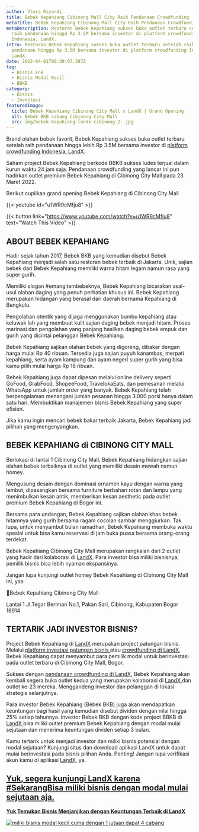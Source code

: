 ```yaml
---
author: Vlora Riyandi
title: Bebek Kepahiang Cibinong Mall City Raih Pendanaan Crowdfunding | LandX
metaTitle: Bebek Kepahiang Cibinong Mall City Raih Pendanaan Crowdfunding | LandX
metaDescription: Restoran Bebek Kepahiang sukses buka outlet terbaru setelah
  raih pendanaan hingga Rp 3.5M bersama investor di platform crowdfunding
  Indonesia, LandX.
intro: Restoran Bebek Kepahiang sukses buka outlet terbaru setelah raih
  pendanaan hingga Rp 3.5M bersama investor di platform crowdfunding Indonesia,
  LandX.
date: 2022-04-01T06:30:07.397Z
tag:
  - Bisnis FnB
  - Bisnis Modal Kecil
  - BBKB
category:
  - Bisnis
  - Investasi
featuredImage:
  title: Bebek Kepahiang Cibinong City Mall x LandX | Grand Opening
  alt: Bebek BKB cabang Cibinong City Mall
  src: img/bebek-kepahiang-landx-cibinong-2-.jpg
---
```

Brand olahan bebek favorit, Bebek Kepahiang sukses buka outlet terbaru setelah raih pendanaan hingga lebih Rp 3.5M bersama investor di [platform crowdfunding Indonesia, LandX](https://landx.id/).

Saham project Bebek Kepahiang berkode BBKB sukses ludes terjual dalam kurun waktu 24 jam saja. Pendanaan crowdfunding yang lancar ini pun hadirkan outlet premium Bebek Kepahiang di Cibinong City Mall pada 23 Maret 2022.

Berikut cuplikan grand opening Bebek Kepahiang di Cibinong City Mall

{{< youtube id="u1WR9cMfju8" >}}

{{< button link="https://www.youtube.com/watch?v=u1WR9cMfju8" text="Watch This Video" >}}

## ABOUT BEBEK KEPAHIANG

Hadir sejak tahun 2017, Bebek BKB yang kemudian disebut Bebek Kepahiang menjadi salah satu restoran bebek terbaik di Jakarta. Unik, sajian bebek dari Bebek Kepahiang memiliki warna hitam legam namun rasa yang super gurih.

Memiliki slogan #emangitembebeknya, Bebek Kepahiang bicarakan asal-usul olahan daging yang penuh perhatian khusus ini. Bebek Kepahiang merupakan hidangan yang berasal dari daerah bernama Kepahiang di Bengkulu. 

Pengolahan otentik yang dijaga menggunakan bumbu kepahiang atau keluwak lah yang membuat kulit sajian daging bebek menjadi hitam. Proses marinasi dan pengolahan yang panjang hasilkan daging bebek empuk dan gurih yang dicintai pelanggan Bebek Kepahiang.

Bebek Kepahiang sajikan olahan bebek yang digoreng, dibakar dengan harga mulai Rp 40 ribuan. Tersedia juga sajian puyuh kanambas, merpati kepahiang, serta ayam kampung dan ayam negeri super gurih yang bisa kamu pilih mulai harga Rp 18 ribuan.

Bebek Kepahiang juga dapat dipesan melalui online delivery seperti GoFood, GrabFood, ShopeeFood, TravelokaEats, dan pemesanan melalui WhatsApp untuk jumlah order yang banyak. Bebek Kepahiang telah berpengalaman menangani jumlah pesanan hingga 3.000 porsi hanya dalam satu hari. Membuktikan manajemen bisnis Bebek Kepahiang yang super efisien.

Jika kamu ingin mencari bebek bakar terbaik Jakarta, Bebek Kepahiang jadi pilihan yang mengenyangkan.

## BEBEK KEPAHIANG di CIBINONG CITY MALL

Berlokasi di lantai 1 Cibinong City Mall, Bebek Kepahiang hidangkan sajian olahan bebek terbaiknya di outlet yang memiliki desain mewah namun homey. 

Mengusung desain dengan dominasi ornamen kayu dengan warna yang lembut, dipasangkan bersama furniture berbahan rotan dan lampu yang menimbulkan kesan antik, memberikan kesan aesthetic pada outlet premium Bebek Kepahiang di Bogor ini.

Bersama para undangan, Bebek Kepahiang sajikan olahan khas bebek hitamnya yang gurih bersama ragam cocolan sambar menggiurkan. Tak lupa, untuk menyambut bulan ramadhan, Bebek Kepahiang membuka waktu spesial untuk bisa kamu reservasi di jam buka puasa bersama orang-orang terdekat.  

Bebek Kepahiang Cibinong City Mall merupakan rangkaian dari 2 outlet yang hadir dari kolaborasi di [LandX](https://landx.id/). Para investor bisa miliki bisnisnya, pemilik bisnis bisa lebih nyaman ekspansinya. 

Jangan lupa kunjungi outlet homey Bebek Kepahiang di Cibinong City Mall ini, yaa 

📍Bebek Kepahiang Cibinong City Mall

Lantai 1 Jl.Tegar Beriman No.1, Pakan Sari, Cibinong, Kabupaten Bogor 16914

## TERTARIK JADI INVESTOR BISNIS?

Project Bebek Kepahiang di [LandX](https://landx.id/) merupakan project patungan bisnis. Melalui [platform investasi patungan bisnis ](https://landx.id/)atau [crowdfunding di LandX](https://landx.id/), Bebek Kepahiang dapat menyambut para pemilik modal untuk berinvestasi pada outlet terbaru di Cibinong City Mall, Bogor. 

Sukses dengan [pendanaan crowdfunding di LandX](https://landx.id/), Bebek Kepahiang akan kembali segera buka outlet kedua yang merupakan kolaborasi di [LandX ](https://landx.id/)dan outlet ke-23 mereka. Menggandeng investor dan pelanggan di lokasi strategis selanjutnya. 

Para investor Bebek Kepahiang (Bebek BKB) juga akan mendapatkan keuntungan bagi hasil yang kemudian disebut dividen dengan nilai hingga 25% setiap tahunnya. Investor Bebek BKB dengan kode project BBKB di [LandX ](https://landx.id/)bisa miliki outlet premium Bebek Kepahiang dengan modal mulai sejutaan dan menerima keuntungan dividen setiap 3 bulan. 

Kamu tertarik untuk menjadi investor dan miliki bisnis potensial dengan modal sejutaan? Kunjungi situs dan download aplikasi LandX untuk dapat mulai berinvestasi pada bisnis pilihan Anda. Penting! Jangan lupa verifikasi akun kamu di aplikasi [LandX](https://landx.id/), ya.

## [Yuk, segera kunjungi LandX karena #SekarangBisa miliki bisnis dengan modal mulai sejutaan aja.](https://landx.id/)

**[Yuk Temukan Bisnis Menjanjikan dengan Keuntungan Terbaik di LandX](https://landx.id/project/?utm_source=Blog&utm_medium=organic+keyword&utm_campaign=blog&utm_id=Blog)**

[![miliki bisnis modal kecil cuma dengan 1 jutaan dapat 4 cabang ](https://accountgram-production.sfo2.cdn.digitaloceanspaces.com/landx_ghost/2021/11/jadi-owner-bisnis-hanya-1-jutaan-dengan-cuan-yang-sangat-menjanjikan.png)](https://landx.id/project/?utm_source=Blog&utm_medium=organic+keyword&utm_campaign=blog&utm_id=Blog)